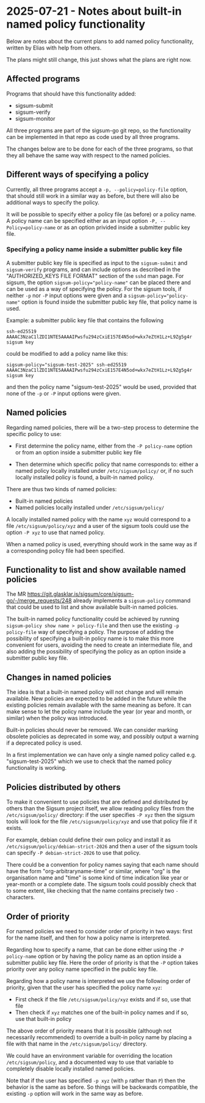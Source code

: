 # 2025-07-21 - Notes about built-in named policy functionality

Below are notes about the current plans to add named policy
functionality, written by Elias with help from others.

The plans might still change, this just shows what the plans are right
now.

## Affected programs

Programs that should have this functionality added:
  - sigsum-submit
  - sigsum-verify
  - sigsum-monitor

All three programs are part of the sigsum-go git repo, so the
functionality can be implemented in that repo as code used by all
three programs.

The changes below are to be done for each of the three programs, so
that they all behave the same way with respect to the named
policies.

## Different ways of specifying a policy

Currently, all three programs accept a `-p, --policy=policy-file`
option, that should still work in a similar way as before, but there
will also be additional ways to specify the policy.

It will be possible to specify either a policy file (as before) or a
policy name. A policy name can be specified either as an input option
`-P, --Policy=policy-name` or as an option privided inside a submitter
public key file.

### Specifying a policy name inside a submitter public key file

A submitter public key file is specified as input to the
`sigsum-submit` and `sigsum-verify` programs, and can include options
as described in the "AUTHORIZED_KEYS FILE FORMAT" section of the
`sshd` man page. For sigsum, the option `sigsum-policy="policy-name"`
can be placed there and can be used as a way of specifying the
policy. For the sigsum tools, if neither `-p` nor `-P` input options
were given and a `sigsum-policy="policy-name"` option is found inside
the submitter public key file, that policy name is used.

Example: a submitter public key file that contains the following
```
ssh-ed25519 AAAAC3NzaC1lZDI1NTE5AAAAIPwsfu294zCxiE157E4N5od+wkx7eZtH1Lz+L9Zg5g4r sigsum key
```
could be modified to add a policy name like this:
```
sigsum-policy="sigsum-test-2025" ssh-ed25519 AAAAC3NzaC1lZDI1NTE5AAAAIPwsfu294zCxiE157E4N5od+wkx7eZtH1Lz+L9Zg5g4r sigsum key
```
and then the policy name "sigsum-test-2025" would be used, provided
that none of the `-p` or `-P` input options were given.

## Named policies

Regarding named policies, there will be a two-step process to
determine the specific policy to use:

- First determine the policy name, either from the `-P policy-name`
  option or from an option inside a submitter public key file

- Then determine which specific policy that name corresponds to:
  either a named policy locally installed under `/etc/sigsum/policy/`
  or, if no such locally installed policy is found, a built-in named
  policy.

There are thus two kinds of named policies:
- Built-in named policies
- Named policies locally installed under `/etc/sigsum/policy/`

A locally installed named policy with the name `xyz` would correspond
to a file `/etc/sigsum/policy/xyz` and a user of the sigsum tools
could use the option `-P xyz` to use that named policy.

When a named policy is used, everything should work in the same way as
if a corresponding policy file had been specified.

## Functionality to list and show available named policies

The MR
https://git.glasklar.is/sigsum/core/sigsum-go/-/merge_requests/248
already implements a `sigsum-policy` command that could be used to
list and show available built-in named policies.

The built-in named policy functionality could be achieved by running
`sigsum-policy show name > policy-file` and then use the existing `-p
policy-file` way of specifying a policy. The purpose of adding the
possibility of specifying a built-in policy name is to make this more
convenient for users, avoiding the need to create an intermediate
file, and also adding the possibility of specifying the policy as an
option inside a submitter public key file.

## Changes in named policies

The idea is that a built-in named policy will not change and will
remain available. New policies are expected to be added in the future
while the existing policies remain available with the same meaning as
before. It can make sense to let the policy name include the year (or
year and month, or similar) when the policy was introduced.

Built-in policies should never be removed. We can consider marking
obsolete policies as deprecated in some way, and possibly output a
warning if a deprecated policy is used.

In a first implementation we can have only a single named policy
called e.g. "sigsum-test-2025" which we use to check that the named
policy functionality is working.

## Policies distributed by others

To make it convenient to use policies that are defined and distributed
by others than the Sigsum project itself, we allow reading policy
files from the `/etc/sigsum/policy/` directory: if the user specifies
`-P xyz` then the sigsum tools will look for the file
`/etc/sigsum/policy/xyz` and use that policy file if it exists.

For example, debian could define their own policy and install it as
`/etc/sigsum/policy/debian-strict-2026` and then a user of the sigsum
tools can specify `-P debian-strict-2026` to use that policy.

There could be a convention for policy names saying that each name
should have the form "org-arbitraryname-time" or similar, where "org"
is the organisation name and "time" is some kind of time indication
like year or year-month or a complete date. The sigsum tools could
possibly check that to some extent, like checking that the name
contains precisely two `-` characters.

## Order of priority

For named policies we need to consider order of priority in two ways:
first for the name itself, and then for how a policy name is
interpreted.

Regarding how to specify a name, that can be done either using the `-P
policy-name` option or by having the policy name as an option inside a
submitter public key file. Here the order of priority is that the `-P`
option takes priority over any policy name specified in the public key
file.

Regarding how a policy name is interpreted we use the following order
of priority, given that the user has specified the policy name `xyz`:

- First check if the file `/etc/sigsum/policy/xyz` exists and if so, use that file
- Then check if `xyz` matches one of the built-in policy names and if so, use that built-in policy

The above order of priority means that it is possible (although not
necessarily recommended) to override a built-in policy name by placing
a file with that name in the `/etc/sigsum/policy/` directory.

We could have an environment variable for overriding the location
`/etc/sigsum/policy`, and a documented way to use that variable to
completely disable locally installed named policies.

Note that if the user has specified `-p xyz` (with `p` rather than
`P`) then the behavior is the same as before. So things will be
backwards compatible, the existing `-p` option will work in the same
way as before.
